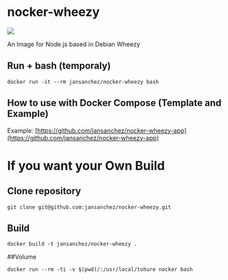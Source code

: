 # **nocker-wheezy**

[![](https://images.microbadger.com/badges/image/jansanchez/nocker-wheezy.svg)](https://microbadger.com/images/jansanchez/nocker-wheezy "Get your own image badge on microbadger.com")

An Image for Node.js based in Debian Wheezy

## Run + bash (temporaly)
```
docker run -it --rm jansanchez/nocker-wheezy bash
```

## How to use with Docker Compose (Template and Example)

Example: [https://github.com/jansanchez/nocker-wheezy-app](https://github.com/jansanchez/nocker-wheezy-app)

# **If you want your Own Build**

## Clone repository
```
git clone git@github.com:jansanchez/nocker-wheezy.git
```

## Build
```
docker build -t jansanchez/nocker-wheezy .
```

##Volume
```
docker run --rm -ti -v $(pwd)/:/usr/local/tohure nocker bash
```
